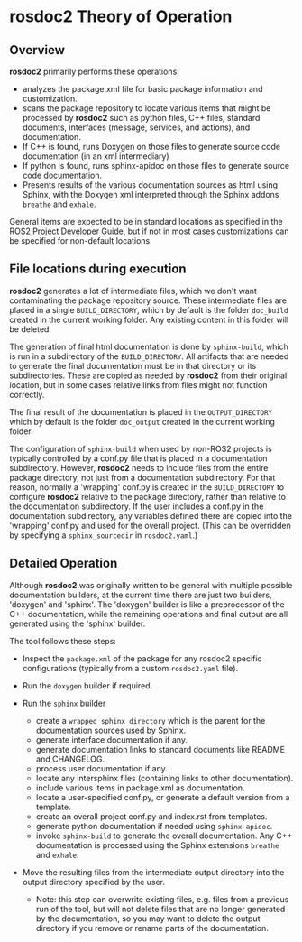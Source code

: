 # rosdoc2 Theory of Operation

## Overview

**rosdoc2** primarily performs these operations:

- analyzes the package.xml file for basic package information and customization.
- scans the package repository to locate various items that might be processed by **rosdoc2** such as python files, C++ files, standard documents, interfaces (message, services, and actions), and documentation.
- If C++ is found, runs Doxygen on those files to generate source code documentation (in an xml intermediary)
- If python is found, runs sphinx-apidoc on those files to generate source code documentation.
- Presents results of the various documentation sources as html using Sphinx, with the Doxygen xml interpreted through the Sphinx addons `breathe` and `exhale`.

General items are expected to be in standard locations as specified in the [ROS2 Project Developer Guide,](https://docs.ros.org/en/rolling/The-ROS2-Project/Contributing/Developer-Guide.html#filesystem-layout) but if not in most cases customizations can be specified for non-default locations.

## File locations during execution

**rosdoc2** generates a lot of intermediate files, which we don't want contaminating the package repository source. These intermediate files are placed in a single `BUILD_DIRECTORY`, which by default is the folder `doc_build` created in the current working folder. Any existing content in this folder will be deleted.

The generation of final html documentation is done by `sphinx-build`, which is run in a subdirectory of the `BUILD_DIRECTORY`. All artifacts that are needed to generate the final documentation must be in that directory or its subdirectories. These are copied as needed by **rosdoc2** from their original location, but in some cases relative links from files might not function correctly.

The final result of the documentation is placed in the `OUTPUT_DIRECTORY` which by default is the folder `doc_output` created in the current working folder.

The configuration of `sphinx-build` when used by non-ROS2 projects is typically controlled by a conf.py file that is placed in a documentation subdirectory. However, **rosdoc2** needs to include files from the entire package directory, not just from a documentation subdirectory. For that reason, normally a 'wrapping' conf.py is created in the `BUILD_DIRECTORY` to configure **rosdoc2** relative to the package directory, rather than relative to the documentation subdirectory. If the user includes a conf.py in the documentation subdirectory, any variables defined there are copied into the 'wrapping' conf.py and used for the overall project. (This can be overridden by specifying a `sphinx_sourcedir` in `rosdoc2.yaml`.)

## Detailed Operation

Although **rosdoc2** was originally written to be general with multiple possible documentation builders, at the current time there are just two builders, 'doxygen' and 'sphinx'. The 'doxygen' builder is like a preprocessor of the C++ documentation, while the remaining operations and final output are all generated using the 'sphinx' builder.

The tool follows these steps:

- Inspect the `package.xml` of the package for any rosdoc2 specific configurations (typically from a custom `rosdoc2.yaml` file).
- Run the `doxygen` builder if required.
- Run the `sphinx` builder
  - create a `wrapped_sphinx_directory` which is the parent for the documentation sources used by Sphinx.
  - generate interface documentation if any.
  - generate documentation links to standard documents like README and CHANGELOG.
  - process user documentation if any.
  - locate any intersphinx files (containing links to other documentation).
  - include various items in package.xml as documentation.
  - locate a user-specified conf.py, or generate a default version from a template.
  - create an overall project conf.py and index.rst from templates.
  - generate python documentation if needed using `sphinx-apidoc`.
  - invoke `sphinx-build` to generate the overall documentation. Any C++ documentation is processed using the Sphinx extensions `breathe` and `exhale`.

- Move the resulting files from the intermediate output directory into the output directory specified by the user.
  - Note: this step can overwrite existing files, e.g. files from a previous run of the tool, but will not delete files that are no longer generated by the documentation, so you may want to delete the output directory if you remove or rename parts of the documentation.

